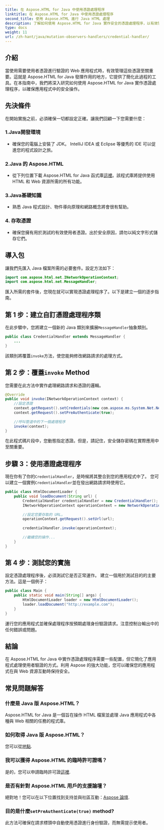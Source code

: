 ```yaml
---
title: 在 Aspose.HTML for Java 中使用憑證處理程序
linktitle: 在 Aspose.HTML for Java 中使用憑證處理程序
second_title: 使用 Aspose.HTML 進行 Java HTML 處理
description: 了解如何使用 Aspose.HTML for Java 實作安全的憑證處理程序，以有效管理使用者身分驗證。
type: docs
weight: 11
url: /zh-hant/java/mutation-observers-handlers/credential-handler/
---
```

## 介紹
當使用需要使用者憑證進行驗證的 Web 應用程式時，有效管理這些憑證至關重要。這就是 Aspose.HTML for Java 發揮作用的地方，它提供了簡化此過程的工具。在本指南中，我們將深入研究如何使用 Aspose.HTML for Java 實作憑證處理程序，以確保應用程式中的安全操作。
## 先決條件
在開始實施之前，必須確保一切都設定正確。讓我們回顧一下您需要什麼：
### 1.Java開發環境
- 確保您的電腦上安裝了 JDK。 IntelliJ IDEA 或 Eclipse 等優秀的 IDE 可以促進您的程式設計之旅。
### 2.Java 的 Aspose.HTML
- 從下列位置下載 Aspose.HTML for Java 函式庫[這裡](https://releases.aspose.com/html/java/)。該程式庫將提供使用 HTML 和 Web 資源所需的所有功能。
### 3.Java基礎知識
- 熟悉 Java 程式設計、物件導向原理和網路概念將會很有幫助。
### 4. 存取憑證
- 確保您擁有用於測試的有效使用者憑證。出於安全原因，請勿以純文字形式儲存它們。
## 導入包
讓我們先匯入 Java 檔案所需的必要套件。設定方法如下：
```java
import com.aspose.html.net.INetworkOperationContext;
import com.aspose.html.net.MessageHandler;
```
匯入所需的套件後，您現在就可以實現憑證處理程序了。以下是建立一個的逐步指南。
## 第 1 步：建立自訂憑證處理程序類
在此步驟中，您將建立一個新的 Java 類別來擴展`MessageHandler`抽象類別。
```java
public class CredentialHandler extends MessageHandler {
    ...
}
```
該類別將覆蓋`invoke`方法，使您能夠修改網路請求的處理方式。
## 第 2 步：覆蓋`invoke` Method
您需要在此方法中實作處理網路請求和憑證的邏輯。
```java
@Override
public void invoke(INetworkOperationContext context) {
    //設定憑證
    context.getRequest().setCredentials(new com.aspose.ms.System.Net.NetworkCredential("username", "securelystoredpassword"));
    context.getRequest().setPreAuthenticate(true);
    
    //呼叫管道中的下一個處理程序
    invoke(context);
}
```
在此程式碼片段中，您動態指定憑證。但是，請記住，安全儲存密碼在實際應用中至關重要。
## 步驟 3：使用憑證處理程序
現在你有了你的`CredentialHandler`，是時候將其整合到您的應用程式中了。
您可以建立一個實例`CredentialHandler`並在發出網路請求時使用它。
```java
public class HtmlDocumentLoader {
    public void loadDocument(String url) {
        CredentialHandler credentialHandler = new CredentialHandler();
        INetworkOperationContext operationContext = new NetworkOperationContext();
        
        //設定您要存取的 URL。
        operationContext.getRequest().setUrl(url);
        
        credentialHandler.invoke(operationContext);
    
        //繼續您的操作...
    }
}
```
## 第 4 步：測試您的實施
設定憑證處理程序後，必須測試它是否正常運作。
建立一個用於測試目的的主要方法。這是一個例子：
```java
public class Main {
    public static void main(String[] args) {
        HtmlDocumentLoader loader = new HtmlDocumentLoader();
        loader.loadDocument("http://example.com");
    }
}
```
運行您的應用程式並確保處理程序按預期處理身份驗證請求。注意控制台輸出中的任何錯誤或問題。
## 結論
在 Aspose.HTML for Java 中實作憑證處理程序需要一些配置，但它簡化了應用程式處理使用者驗證的方式。利用 Aspose 的強大功能，您可以確保您的應用程式在與 Web 資源互動時保持安全。

## 常見問題解答
### 什麼是 Java 版 Aspose.HTML？  
Aspose.HTML for Java 是一個旨在操作 HTML 檔案並處理 Java 應用程式中各種與 Web 相關的任務的程式庫。
### 如何取得 Java 版 Aspose.HTML？  
您可以從[地點](https://releases.aspose.com/html/java/).
### 我可以獲得 Aspose.HTML 的臨時許可證嗎？  
是的，您可以申請臨時許可證[這裡](https://purchase.aspose.com/temporary-license/).
### 是否有針對 Aspose.HTML 用戶的支援論壇？  
絕對地！您可以在以下位置找到支持並與社區互動：[Aspose 論壇](https://forum.aspose.com/c/html/29).
### 目的是什麼`setPreAuthenticate(true)` method?  
此方法可確保在請求標頭中自動使用憑證進行身份驗證，而無需提示使用者。